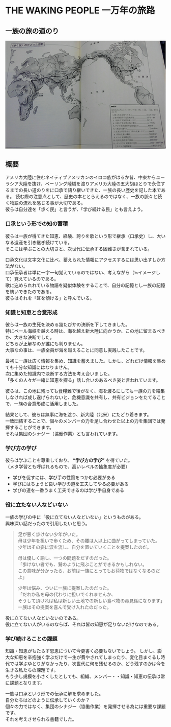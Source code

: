 # THE WAKING PEOPLE 一万年の旅路


## 一族の旅の道のり

![旅路マップ](https://raw.githubusercontent.com/kawakawa/books/master/THE_WALKING_PEOPLE_%E4%B8%80%E4%B8%87%E5%B9%B4%E3%81%AE%E6%97%85%E8%B7%AF/map.jpg)




## 概要

アメリカ大陸に住むネイティブアメリカンのイロコ族がはるか昔、中東からユーラシア大陸を抜け、ベーリング陸橋を渡りアメリカ大陸の五大胡ほとりで永住するまでの長い道のりをに口承で語り継いできた、一族の長い歴史を記した本である。
読む際の注意点として、歴史の本ととらえるのではなく、一族の脈々と続く物語の流れを感じる事が大切である。  
彼らは自分達を「歩く民」と言うが、「学び続ける民」とも言えよう。


### 口承という形での知の蓄積

彼らは一族が得てきた知恵、経験、誇りを歌という形で継承（口承史）し、大いなる遺産を引き継ぎ続けている。  
そこには学ぶことの大切さと、次世代に伝承する困難さが含まれている。

口承文化は文字文化に比べ、蓄えられた情報にアクセスするには思い出すしか方法がない。  
口承伝承者は単に一字一句覚えているのではない、考えながら（≒イメージして）覚えているのである。  
歌に込められれている物語を疑似体験をすることで、自分の記憶とし一族の記憶を紡いできたのである。  
彼らはそれを「耳を傾ける」と呼んでいる。

### 知識と知恵と合意形成

彼らは一族の生死を決める幾たびかの決断を下してきました。   
特にベール海峡を越える時は、海を越え新大陸に向かうか、この地に留まるべきか、大きな決断でした。  
どちらが正解なのか誰にも判りません。  
大事なの事は、一族全員が海を越えることに同意し実践したことです。  

最初に一族は広く情報を集め、知識を蓄えました。しかし、どれだけ情報を集めても十分な知識にはなりません。  
次に集めた知識内で決断する方法を考え合いました。  
「多くの人々が一緒に知恵を探る」話し合いのあるべき姿と言われています。  

彼らは、この地に残っても食糧難で後がなく、海を渡るにしても一族の力を結集しなければ成し遂げられないと、危機意識を共有し、共有ビジョンをたてることで、一族の合意形成に活用しました。

結果として、彼らは無事に海を渡り、新大陸（北米）にたどり着きます。  
一致団結することで、個々のメンバーの力を足し合わせた以上の力を集団では発揮することができます。  
それは集団のシナジー（協働作業）とも言われています。


### 学び方の学び

彼らは学ぶことを尊重しており、 **“学び方の学び”**  を得ていた。  
（メタ学習とも呼ばれるもので、高いレベルの抽象度が必要）
- 学びを促すには、学び手の性質をつかむ必要がある  
- 学びにはちょうど良い学びの道を工夫してやる必要がある
- 学びの道を一番うまく工夫できるのは学び手自身である



### 役に立たない人などいない

一族の学びの中に「役に立てない人などいない」というものがある。  
興味深い話だったので引用したいと思う。

 > 足が悪く歩けない少年がいた。  
 > 母は少年を担いで歩くため、その腰は人以上に曲がってしまっていた。  
 > 少年はその姿に涙を流し、自分を置いていくことを提案したのだ。  
 > 
 > 母は優しく諭し、一つの問題をだすのだった。  
 > 「歩けない者でも、鷲のように飛ぶことができるかもしれない。  
 > この意味が分かったら、お前は一族にとってもお荷物ではなくなるのだよ」  
 > 
 > 少年は悩み、ついに一族に提案したのだった。  
 > 「だれか私を母の代わりに担いでくれませんか、  
 > そうして頂ければ私は新しい土地での新しい食べ物の毒見係になります」  
 > 一族はその提案を喜んで受け入れたのだった。  

役に立てない人などいないのである。  
役に立てない人がいるのならば、それは皆の知恵が足りないだけなのである。  


### 学び続けることの課題

知識・知恵がもたらす恩恵について今更書く必要もないでしょう。
しかし、膨大な知恵を辛抱強く学ぶだけで一生が費やされてしまったり、変化目まぐるし時代では学ぶゆとりがなかったり、次世代に何を残せるのか、どう残すのかは今を生きる私たちの課題です。  
もう少し規模を小さくしたとしても、組織、メンバー・・知識・知恵の伝承は常に課題となります。

一族は口承という形での伝承に解を求めました。  
自分たちはどのように伝承していくのか？  
個々の力ではなく、集団のシナジー（協働作業）を発揮させる為には重要な課題です。  
それを考えさせられる書籍でした。